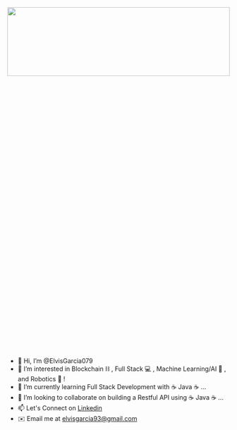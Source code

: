 <img src="Elvis.gif" width="100%" height="20%"/>

- 👋 Hi, I’m @ElvisGarcia079
- 👀 I’m interested in Blockchain ⛓ , Full Stack 💻 , Machine Learning/AI 🧠 , and Robotics 🤖 !
- 🌱 I’m currently learning Full Stack Development with ☕️ Java ☕️ ...
- 💞️ I’m looking to collaborate on building a Restful API using ☕️ Java ☕️ ...
- 📫 Let's Connect on [Linkedin](https://www.linkedin.com/in/elvisgarciscs) 
- ✉️ Email me at elvisgarcia93@gmail.com

<!---
ElvisGarcia079/ElvisGarcia079 is a ✨ special ✨ repository because its `README.md` (this file) appears on your GitHub profile.
You can click the Preview link to take a look at your changes.
--->
